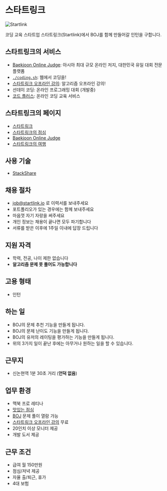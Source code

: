 # 스타트링크

![Startlink](https://ucarecdn.com/ed3627ab-6294-4f2b-8aeb-f9fc1462133a/-/resize/300x/)

코딩 교육 스타트업 스타트링크(Startlink)에서 BOJ를 함께 만들어갈 인턴을 구합니다.

## 스타트링크의 서비스

* [Baekjoon Online Judge](https://www.acmicpc.net): 아시아 최대 규모 온라인 저지, 대한민국 유일 대회 전문 플랫폼
* [`./coding.sh`](http://coding.sh): 웹에서 코딩을!
* [스타트링크 오프라인 강의](https://offline.startlink.help): 알고리즘 오프라인 강의!
* 선데이 코딩: 온라인 프로그래밍 대회 (개발중)
* [코드 플러스](https://code.plus): 온라인 코딩 교육 서비스

## 스타트링크의 페이지

* [스타트링크](https://www.facebook.com/startlink.io)
* [스타트링크의 점심](https://www.facebook.com/startlink.food)
* [Baekjoon Online Judge](https://www.facebook.com/onlinejudge)
* [스타트링크의 여행](https://www.facebook.com/startlink.travel)


## 사용 기술

* [StackShare](http://stackshare.io/startlink/)

## 채용 절차

* job@startlink.io 로 이력서를 보내주세요
* 포트폴리오가 있는 경우에는 함께 보내주세요
* 마음껏 자기 자랑을 써주세요
* 개인 정보는 채용이 끝나면 모두 파기합니다
* 서류를 받은 이후에 1주일 이내에 답장 드립니다

## 지원 자격

* 학력, 전공, 나이 제한 없습니다
* **알고리즘 문제 못 풀어도 가능합니다**

## 고용 형태

* 인턴

## 하는 일

* BOJ의 문제 추천 기능을 만들게 됩니다.
* BOJ의 문제 난이도 기능을 만들게 됩니다.
* BOJ의 유저의 레이팅을 평가하는 기능을 만들게 됩니다.
* 위의 3가지 일이 끝난 후에는 아무거나 원하는 일을 할 수 있습니다.

## 근무지

* 신논현역 1분 30초 거리 (**언덕 없음**)

## 업무 환경

* 맥북 프로 레티나
* [맛있는 점심](https://www.facebook.com/startlink.food)
* [BOJ](https://www.acmicpc.net) 문제 풀이 열람 가능 
* [스타트링크 오프라인 강의](https://offline.startlink.help) 무료
* 20인치 이상 모니터 제공
* 개발 도서 제공

## 근무 조건

* 급여 월 150만원
* 점심/저녁 제공
* 자율 출/퇴근, 휴가
* 4대 보험
